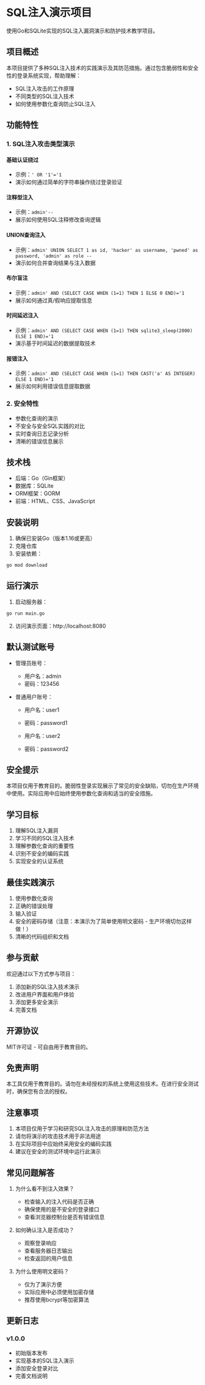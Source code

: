 # SQL注入演示项目

使用Go和SQLite实现的SQL注入漏洞演示和防护技术教学项目。

## 项目概述

本项目提供了多种SQL注入技术的实践演示及其防范措施。通过包含脆弱性和安全性的登录系统实现，帮助理解：
- SQL注入攻击的工作原理
- 不同类型的SQL注入技术
- 如何使用参数化查询防止SQL注入

## 功能特性

### 1. SQL注入攻击类型演示

#### 基础认证绕过
- 示例：`' OR '1'='1`
- 演示如何通过简单的字符串操作绕过登录验证

#### 注释型注入
- 示例：`admin'--`
- 展示如何使用SQL注释修改查询逻辑

#### UNION查询注入
- 示例：`admin' UNION SELECT 1 as id, 'hacker' as username, 'pwned' as password, 'admin' as role --`
- 演示如何合并查询结果与注入数据

#### 布尔盲注
- 示例：`admin' AND (SELECT CASE WHEN (1=1) THEN 1 ELSE 0 END)='1`
- 展示如何通过真/假响应提取信息

#### 时间延迟注入
- 示例：`admin' AND (SELECT CASE WHEN (1=1) THEN sqlite3_sleep(2000) ELSE 1 END)='1`
- 演示基于时间延迟的数据提取技术

#### 报错注入
- 示例：`admin' AND (SELECT CASE WHEN (1=1) THEN CAST('a' AS INTEGER) ELSE 1 END)='1`
- 展示如何利用错误信息提取数据

### 2. 安全特性

- 参数化查询的演示
- 不安全与安全SQL实践的对比
- 实时查询日志记录分析
- 清晰的错误信息展示

## 技术栈

- 后端：Go（Gin框架）
- 数据库：SQLite
- ORM框架：GORM
- 前端：HTML、CSS、JavaScript

## 安装说明

1. 确保已安装Go（版本1.16或更高）
2. 克隆仓库
3. 安装依赖：
```bash
go mod download
```

## 运行演示

1. 启动服务器：
```bash
go run main.go
```

2. 访问演示页面：http://localhost:8080

## 默认测试账号

- 管理员账号：
  - 用户名：admin
  - 密码：123456

- 普通用户账号：
  - 用户名：user1
  - 密码：password1
  
  - 用户名：user2
  - 密码：password2

## 安全提示

本项目仅用于教育目的。脆弱性登录实现展示了常见的安全缺陷，切勿在生产环境中使用。实际应用中应始终使用参数化查询和适当的安全措施。

## 学习目标

1. 理解SQL注入漏洞
2. 学习不同的SQL注入技术
3. 理解参数化查询的重要性
4. 识别不安全的编码实践
5. 实现安全的认证系统

## 最佳实践演示

1. 使用参数化查询
2. 正确的错误处理
3. 输入验证
4. 安全的密码存储（注意：本演示为了简单使用明文密码 - 生产环境切勿这样做！）
5. 清晰的代码组织和文档

## 参与贡献

欢迎通过以下方式参与项目：
1. 添加新的SQL注入技术演示
2. 改进用户界面和用户体验
3. 添加更多安全演示
4. 完善文档

## 开源协议

MIT许可证 - 可自由用于教育目的。

## 免责声明

本工具仅用于教育目的。请勿在未经授权的系统上使用这些技术。在进行安全测试时，确保您有合法的授权。

## 注意事项

1. 本项目仅用于学习和研究SQL注入攻击的原理和防范方法
2. 请勿将演示的攻击技术用于非法用途
3. 在实际项目中应始终采用安全的编码实践
4. 建议在安全的测试环境中运行此演示

## 常见问题解答

1. 为什么看不到注入效果？
   - 检查输入的注入代码是否正确
   - 确保使用的是不安全的登录接口
   - 查看浏览器控制台是否有错误信息

2. 如何确认注入是否成功？
   - 观察登录响应
   - 查看服务器日志输出
   - 检查返回的用户信息

3. 为什么使用明文密码？
   - 仅为了演示方便
   - 实际应用中必须使用加密存储
   - 推荐使用bcrypt等加密算法

## 更新日志

### v1.0.0
- 初始版本发布
- 实现基本的SQL注入演示
- 添加安全登录对比
- 完善文档说明
